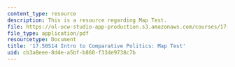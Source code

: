 ```yaml
---
content_type: resource
description: This is a resource regarding Map Test.
file: https://ol-ocw-studio-app-production.s3.amazonaws.com/courses/17-50-introduction-to-comparative-politics-spring-2014/cb3a8eee8d4ea5bfb860f33de9738c7b_MIT17_50S14_Map_Test.pdf
file_type: application/pdf
resourcetype: Document
title: '17.50S14 Intro to Comparative Politics: Map Test'
uid: cb3a8eee-8d4e-a5bf-b860-f33de9738c7b
---
```

